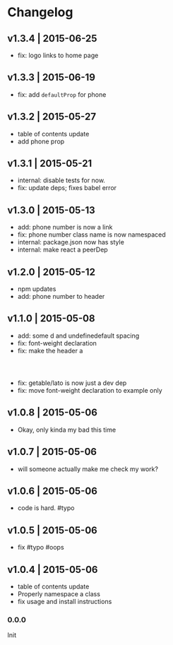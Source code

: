 # Changelog

## v1.3.4 | 2015-06-25
* fix: logo links to home page

## v1.3.3 | 2015-06-19
* fix: add `defaultProp` for phone

## v1.3.2 | 2015-05-27
* table of contents update
* add phone prop

## v1.3.1 | 2015-05-21
* internal: disable tests for now.
* fix: update deps; fixes babel error

## v1.3.0 | 2015-05-13
* add: phone number is now a link
* fix: phone number class name is now namespaced
* internal: package.json now has style
* internal: make react a peerDep

## v1.2.0 | 2015-05-12
* npm updates
* add: phone number to header

## v1.1.0 | 2015-05-08
* add: some d and undefinedefault spacing
* fix: font-weight declaration
* fix: make the header a <header>
* fix: getable/lato is now just a dev dep
* fix: move font-weight declaration to example only

## v1.0.8 | 2015-05-06
* Okay, only kinda my bad this time

## v1.0.7 | 2015-05-06
* will someone actually make me check my work?

## v1.0.6 | 2015-05-06
* code is hard. #typo

## v1.0.5 | 2015-05-06
* fix #typo #oops

## v1.0.4 | 2015-05-06
* table of contents update
* Properly namespace a class
* fix usage and install instructions

### 0.0.0
Init












